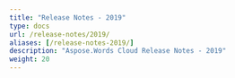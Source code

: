 ```yaml
---
title: "Release Notes - 2019"
type: docs
url: /release-notes/2019/
aliases: [/release-notes-2019/]
description: "Aspose.Words Cloud Release Notes - 2019"
weight: 20
---
```



